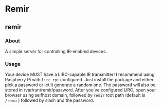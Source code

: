 # Remir

## remir

### **About**

A simple server for controlling IR-enabled devices.

### **Usage**

Your device MUST have a LIRC-capable IR transmitter! I recommend using Raspberry Pi with `lirc_rpi` configured. Just install the package and either pick a password or let it generate a random one. The password will also be stored in /var/run/remir/password. After you've configured LIRC, open your browser using selfhost domain, followed by `remir` root path \(default is `/remir`\) followed by slash and the password.

